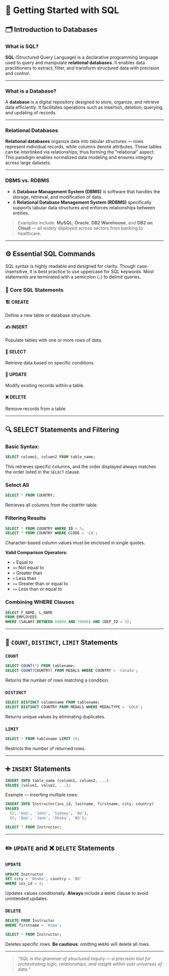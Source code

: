 # 🧠 Getting Started with SQL

## 🗂️ Introduction to Databases

### What is SQL?

**SQL** (Structured Query Language) is a declarative programming language used to query and manipulate **relational databases**. It enables data practitioners to extract, filter, and transform structured data with precision and control.

---

### What is a Database?

A **database** is a digital repository designed to store, organize, and retrieve data efficiently. It facilitates operations such as insertion, deletion, querying, and updating of records.

---

### Relational Databases

**Relational databases** organize data into tabular structures — rows represent individual records, while columns denote attributes. These tables can be interlinked via relationships, thus forming the "relational" aspect. This paradigm enables normalized data modeling and ensures integrity across large datasets.

---

### DBMS vs. RDBMS

- A **Database Management System (DBMS)** is software that handles the storage, retrieval, and modification of data.
- A **Relational Database Management System (RDBMS)** specifically supports tabular data structures and enforces relationships between entities.

> Examples include: **MySQL**, **Oracle**, **DB2 Warehouse**, and **DB2 on Cloud** — all widely deployed across sectors from banking to healthcare.

---

## ⚙️ Essential SQL Commands

SQL syntax is highly readable and designed for clarity. Though case-insensitive, it is best practice to use uppercase for SQL keywords. Most statements are terminated with a semicolon (`;`) to delimit queries.

### 🧾 Core SQL Statements

#### 🏗️ CREATE  
Define a new table or database structure.

#### ✍️ INSERT  
Populate tables with one or more rows of data.

#### 🔎 SELECT  
Retrieve data based on specific conditions.

#### 📝 UPDATE  
Modify existing records within a table.

#### ❌ DELETE  
Remove records from a table.

---

## 🔍 SELECT Statements and Filtering

### Basic Syntax:
```sql
SELECT column1, column2 FROM table_name;
````

This retrieves specific columns, and the order displayed always matches the order listed in the `SELECT` clause.

### Select All

```sql
SELECT * FROM COUNTRY;
```

Retrieves all columns from the `COUNTRY` table.

### Filtering Results

```sql
SELECT * FROM COUNTRY WHERE ID < 5;
SELECT * FROM COUNTRY WHERE CCODE = 'CA';
```

Character-based column values must be enclosed in single quotes.

**Valid Comparison Operators:**

* `=` Equal to
* `<>` Not equal to
* `>` Greater than
* `<` Less than
* `>=` Greater than or equal to
* `<=` Less than or equal to

### Combining WHERE Clauses

```sql
SELECT F_NAME, L_NAME 
FROM EMPLOYEES
WHERE (SALARY BETWEEN 60000 AND 70000) AND (DEP_ID = 5);
```

---

## 🧮 `COUNT`, `DISTINCT`, `LIMIT` Statements

### `COUNT`

```sql
SELECT COUNT(*) FROM tablename;
SELECT COUNT(COUNTRY) FROM MEDALS WHERE COUNTRY = 'Canada';
```

Returns the number of rows matching a condition.

### `DISTINCT`

```sql
SELECT DISTINCT columnname FROM tablename;
SELECT DISTINCT COUNTRY FROM MEDALS WHERE MEDALTYPE = 'GOLD';
```

Returns unique values by eliminating duplicates.

### `LIMIT`

```sql
SELECT * FROM tablename LIMIT 10;
```

Restricts the number of returned rows.

---

## ➕ `INSERT` Statements

```sql
INSERT INTO table_name (column1, column2, ...)
VALUES (value1, value2, ...);
```

Example — inserting multiple rows:

```sql
INSERT INTO Instructor(ins_id, lastname, firstname, city, country)
VALUES 
  (5, 'Doe', 'John', 'Sydney', 'AU'),
  (6, 'Doe', 'Jane', 'Dhaka', 'BD');

SELECT * FROM Instructor;
```

---

## ✏️ `UPDATE` and ❌ `DELETE` Statements

### `UPDATE`

```sql
UPDATE Instructor 
SET city = 'Dhaka', country = 'BD' 
WHERE ins_id = 4;
```

Updates values conditionally. **Always** include a `WHERE` clause to avoid unintended updates.

### `DELETE`

```sql
DELETE FROM Instructor
WHERE firstname = 'Hima';

SELECT * FROM Instructor;
```

Deletes specific rows. **Be cautious**: omitting `WHERE` will delete all rows.

---

> *“SQL is the grammar of structured inquiry — a precision tool for orchestrating logic, relationships, and insight within vast universes of data.”*
